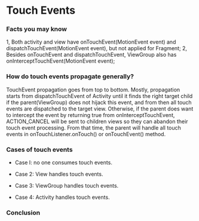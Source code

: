 Touch Events
======================
### Facts you may know
1, Both activity and view have onTouchEvent(MotionEvent event) and dispatchTouchEvent(MotionEvent event), but not applied for Fragment;
2, Besides onTouchEvent and dispatchTouchEvent, ViewGroup also has onInterceptTouchEvent(MotionEvent event);

### How do touch events propagate generally?
TouchEvent propagation goes from top to bottom. Mostly, propagation starts from dispatchTouchEvent of Activity until it finds the right target child if the parent(ViewGroup) does not hijack this event, and from then all touch events are dispatched to the target view. Otherwise, if the parent does want to intercept the event by returning true from onInterceptTouchEvent, ACTION_CANCEL will be sent to children views so they can abandon their touch event processing. From that time, the parent will handle all touch events in onTouchListener.onTouch() or onTouchEvent() method.

### Cases of touch events
+ Case I: no one consumes touch events.

+ Case 2: View handles touch events.

+ Case 3: ViewGroup handles touch events.

+ Case 4: Activity handles touch events.


### Conclusion

